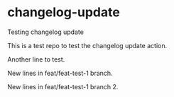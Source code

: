 # changelog-update
Testing changelog update

This is a test repo to test the changelog update action.

Another line to test.

New lines in feat/feat-test-1 branch.

New lines in feat/feat-test-1 branch 2.